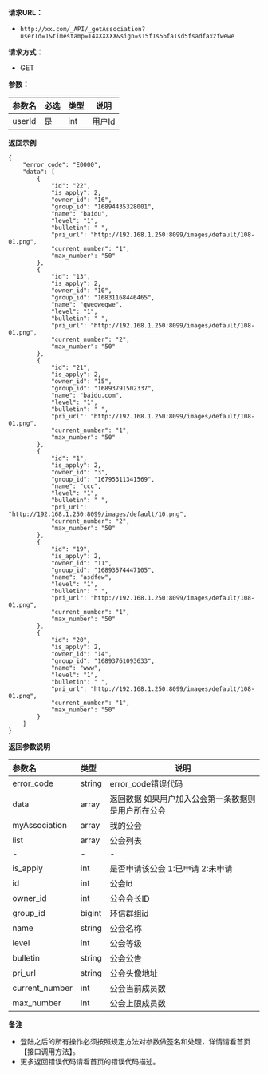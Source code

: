 
**请求URL：** 
- ` http://xx.com/_API/_getAssociation?userId=1&timestamp=14XXXXXX&sign=s15f1s56fa1sd5fsadfaxzfwewe `
  
**请求方式：**
- GET 

**参数：** 

|参数名|必选|类型|说明|
|:----    |:---|:----- |-----   |
|userId |是  |int | 用户Id    |

 **返回示例**

```
{
    "error_code": "E0000",
    "data": [
        {
            "id": "22",
            "is_apply": 2,
            "owner_id": "16",
            "group_id": "16894435328001",
            "name": "baidu",
            "level": "1",
            "bulletin": " ",
            "pri_url": "http://192.168.1.250:8099/images/default/108-01.png",
            "current_number": "1",
            "max_number": "50"
        },
        {
            "id": "13",
            "is_apply": 2,
            "owner_id": "10",
            "group_id": "16831168446465",
            "name": "qweqweqwe",
            "level": "1",
            "bulletin": " ",
            "pri_url": "http://192.168.1.250:8099/images/default/108-01.png",
            "current_number": "2",
            "max_number": "50"
        },
        {
            "id": "21",
            "is_apply": 2,
            "owner_id": "15",
            "group_id": "16893791502337",
            "name": "baidu.com",
            "level": "1",
            "bulletin": " ",
            "pri_url": "http://192.168.1.250:8099/images/default/108-01.png",
            "current_number": "1",
            "max_number": "50"
        },
        {
            "id": "1",
            "is_apply": 2,
            "owner_id": "3",
            "group_id": "16795311341569",
            "name": "ccc",
            "level": "1",
            "bulletin": " ",
            "pri_url": "http://192.168.1.250:8099/images/default/10.png",
            "current_number": "2",
            "max_number": "50"
        },
        {
            "id": "19",
            "is_apply": 2,
            "owner_id": "11",
            "group_id": "16893574447105",
            "name": "asdfew",
            "level": "1",
            "bulletin": " ",
            "pri_url": "http://192.168.1.250:8099/images/default/108-01.png",
            "current_number": "1",
            "max_number": "50"
        },
        {
            "id": "20",
            "is_apply": 2,
            "owner_id": "14",
            "group_id": "16893761093633",
            "name": "www",
            "level": "1",
            "bulletin": " ",
            "pri_url": "http://192.168.1.250:8099/images/default/108-01.png",
            "current_number": "1",
            "max_number": "50"
        }
    ]
}
```

 **返回参数说明** 

|参数名|类型|说明|
|:-----  |:-----|-----                           |
|error_code |string   |error_code错误代码  |
|data|array|返回数据  如果用户加入公会第一条数据则是用户所在公会|
|myAssociation|array|我的公会|
|list|array|公会列表|
|-|-|-|
|is_apply|int|是否申请该公会   1:已申请   2:未申请|
|id|int|公会id|
|owner_id|int|公会会长ID|
|group_id|bigint|环信群组id|
|name|string|公会名称|
|level|int|公会等级|
|bulletin|string|公会公告|
|pri_url|string|公会头像地址|
|current_number|int|公会当前成员数|
|max_number|int|公会上限成员数|
 

 **备注** 
- 登陆之后的所有操作必须按照规定方法对参数做签名和处理，详情请看首页【接口调用方法】。
- 更多返回错误代码请看首页的错误代码描述。


